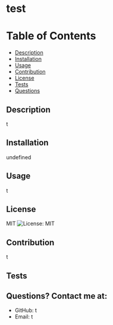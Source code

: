 # test

  # Table of Contents

  * [Description](#description)
  * [Installation](#installation)
  * [Usage](#usage)
  * [Contribution](#contribution)
  * [License](#license)
  * [Tests](#tests)
  * [Questions](#questions)

  ## Description
  t
  
  ## Installation
  undefined
  
  ## Usage
  t
 
  ## License
  MIT
  ![License: MIT](https://img.shields.io/badge/License-MIT-blue.svg)
  

  ## Contribution
  t

  ## Tests


  ## Questions? Contact me at:
  * GitHub: t
  * Email: t
